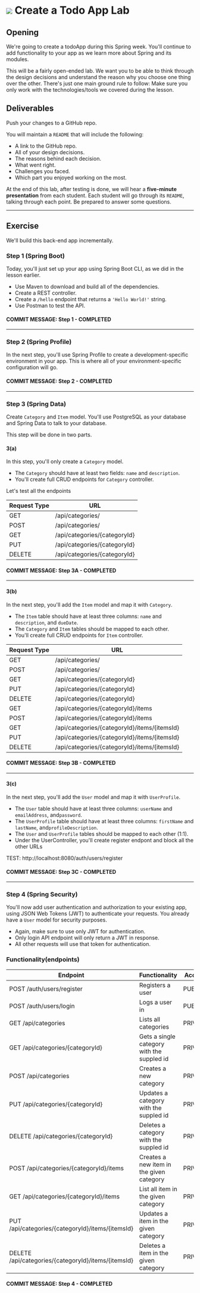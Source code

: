 
# ![](https://ga-dash.s3.amazonaws.com/production/assets/logo-9f88ae6c9c3871690e33280fcf557f33.png) Create a Todo App Lab

## Opening 

We're going to create a todoApp during this Spring week. You'll continue to add functionality to your app as we learn more about Spring and its modules. 

This will be a fairly open-ended lab. We want you to be able to think through the design decisions and understand the reason why you choose one thing over the other. There's just one main ground rule to follow: Make sure you only work with the technologies/tools we covered during the lesson.

## Deliverables

Push your changes to a GitHub repo.

You will maintain a `README` that will include the following:

- A link to the GitHub repo.
- All of your design decisions. 
- The reasons behind each decision.
- What went right.
- Challenges you faced.
- Which part you enjoyed working on the most.

At the end of this lab, after testing is done, we will hear a **five-minute presentation** from each student. Each student will go through its `README`, talking through each point. Be prepared to answer some questions. 

----

## Exercise

We'll build this back-end app incrementally.

### Step 1 (Spring Boot)

Today, you'll just set up your app using Spring Boot CLI, as we did in the lesson earlier. 

- Use Maven to download and build all of the dependencies.
- Create a REST controller.
- Create a `/hello` endpoint that returns a `'Hello World!'` string.
- Use Postman to test the API.

#### COMMIT MESSAGE: Step 1 - COMPLETED

----

### Step 2 (Spring Profile)

In the next step, you'll use Spring Profile to create a development-specific environment in your app. This is where all of your environment-specific configuration will go.

#### COMMIT MESSAGE: Step 2 - COMPLETED

----

### Step 3 (Spring Data)

Create `Category` and `Item` model. You'll use PostgreSQL as your database and Spring Data to talk to your database.

This step will be done in two parts. 

#### 3(a)

In this step, you'll only create a `Category` model. 

- The `Category` should have at least two fields: `name` and `description`.
-  You'll create full CRUD endpoints for `Category` controller.

Let's test all the endpoints

| Request Type | URL|
|--|--|
| GET | /api/categories/ |
|POST|/api/categories/|
|GET|/api/categories/{categoryId}|
|PUT|/api/categories/{categoryId}|
|DELETE|/api/categories/{categoryId}|

#### COMMIT MESSAGE: Step 3A - COMPLETED

----

#### 3(b)

In the next step, you'll add the `Item` model and map it with `Category`.

- The `Item` table should have at least three columns: `name` and `description`, and `dueDate`.
- The `Category` and `Item` tables should be mapped to each other.
- You'll create full CRUD endpoints for `Item` controller.

| Request Type | URL|
|--|--|
| GET | /api/categories/ |
|POST|/api/categories/|
|GET|/api/categories/{categoryId}|
|PUT|/api/categories/{categoryId}|
|DELETE|/api/categories/{categoryId}|
|GET|/api/categories/{categoryId}/items|
|POST|/api/categories/{categoryId}/items|
|GET|/api/categories/{categoryId}/items/{itemsId}|
|PUT|/api/categories/{categoryId}/items/{itemsId}|
|DELETE|/api/categories/{categoryId}/items/{itemsId}|

#### COMMIT MESSAGE: Step 3B - COMPLETED

----

#### 3(c)
In the next step, you'll add the `User` model and map it with `UserProfile`.
- The `User` table should have at least three columns: `userName` and `emailAddress`, and`password`.
- The `UserProfile` table should have at least three columns: `firstName` and `lastName`, and`profileDescription`.
- The `User` and `UserProfile` tables should be mapped to each other (1:1).
-  Under the UserController, you'll create register endpont and block all the other URLs

TEST: http://localhost:8080/auth/users/register

#### COMMIT MESSAGE: Step 3C - COMPLETED

----

### Step 4 (Spring Security)

You'll now add user authentication and authorization to your existing app, using JSON Web Tokens (JWT) to authenticate your requests. You already have a `User` model for security purposes.
- Again, make sure to use only JWT for authentication.
- Only login API endpoint will only return a JWT in response.
- All other requests will use that token for authentication. 

### Functionality(endpoints)
Endpoint | Functionality| Access
------------ | ------------- | ------------- 
POST /auth/users/register | Registers a user | PUBLIC
POST /auth/users/login |Logs a user in | PUBLIC
GET /api/categories | Lists all categories | PRIVATE
GET /api/categories/{categoryId} | Gets a single category with the suppled id | PRIVATE
POST /api/categories | Creates a new category | PRIVATE
PUT /api/categories/{categoryId} | Updates a category with the suppled id | PRIVATE
DELETE /api/categories/{categoryId} | Deletes a category with the suppled id | PRIVATE
POST /api/categories/{categoryId}/items | Creates a new item in the given category | PRIVATE
GET /api/categories/{categoryId}/items | List all item in the given category | PRIVATE
PUT /api/categories/{categoryId}/items/{itemsId}| Updates a item in the given category | PRIVATE
DELETE /api/categories/{categoryId}/items/{itemsId} | Deletes a item in the given category | PRIVATE

#### COMMIT MESSAGE: Step 4 - COMPLETED
